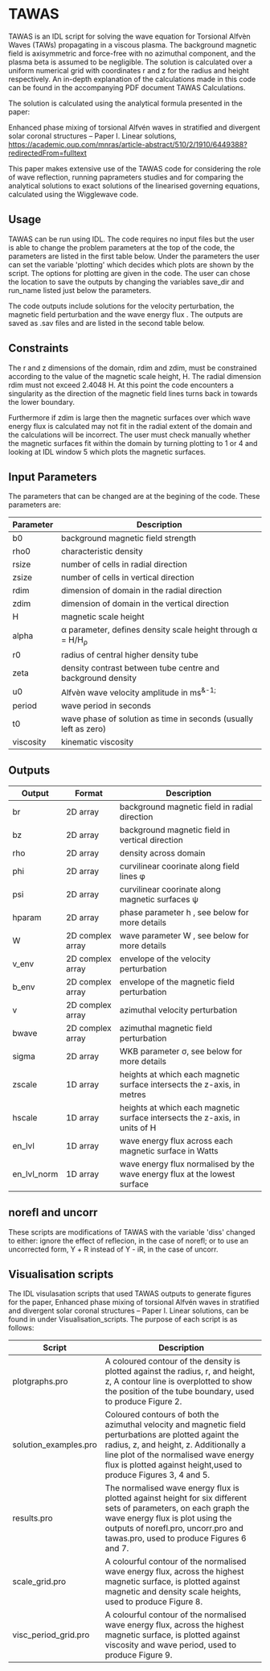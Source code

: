 # TAWAS

TAWAS is an IDL script for solving the wave equation for Torsional Alfv&egrave;n Waves (TAWs) propagating in a viscous plasma. The background magnetic field is axisymmetric and force-free with no azimuthal component, and the plasma beta is assumed to be negligible. The solution is calculated over a uniform numerical grid with coordinates r and z for the radius and height respectively. An in-depth explanation of the calculations made in this code can be found in the accompanying PDF document TAWAS Calculations.

The solution is calculated using the analytical formula presented in the paper:

Enhanced phase mixing of torsional Alfvén waves in stratified and divergent solar coronal structures – Paper I. Linear solutions, https://academic.oup.com/mnras/article-abstract/510/2/1910/6449388?redirectedFrom=fulltext 

This paper makes extensive use of the TAWAS code for considering the role of wave reflection, running paprameters studies and for comparing the analytical solutions to exact solutions of the linearised governing equations, calculated using the Wigglewave code.

## Usage

TAWAS can be run using IDL. The code requires no input files but the user is able to change the problem parameters at the top of the code, the parameters are listed in the first table below. Under the parameters the user can set the variable 'plotting' which decides which plots are shown by the script. The options for plotting are given in the code. The user can chose the location to save the outputs by changing the variables save_dir and run_name listed just below the parameters.

The code outputs include solutions for the velocity perturbation, the magnetic field perturbation and the wave energy flux . The outputs are saved as .sav files and are listed in the second table below.

## Constraints

The r and z dimensions of the domain, rdim and zdim, must be constrained according to the value of the magnetic scale height, H. The radial dimension rdim must not exceed 2.4048 H. At this point the code encounters a singularity as the direction of the magnetic field lines turns back in towards the lower boundary.

Furthermore if zdim is large then the magnetic surfaces over which wave energy flux is calculated may not fit in the radial extent of the domain and the calculations will be incorrect. The user must check manually whether the magnetic surfaces fit within the domain by turning plotting to 1 or 4 and looking at IDL window 5 which plots the magnetic surfaces.

## Input Parameters

The parameters that can be changed are at the begining of the code. These parameters are:

| Parameter | Description |
| --- | --- |
| b0     | background magnetic field strength                               |
| rho0   | characteristic density                                           |
| rsize  | number of cells in radial direction                              |
| zsize  | number of cells in vertical direction                            |
| rdim   | dimension of domain in the radial direction                      |
| zdim   | dimension of domain in the vertical direction                    |
| H      | magnetic scale height                                            |
| alpha  | &alpha; parameter, defines density scale height through 	&alpha; = H/H<sub>&rho;</sub>    |
| r0     | radius of central higher density tube                            |
| zeta   | density contrast between tube centre and background density      |
| u0     | Alfv&egrave;n wave velocity amplitude in ms<sup>&-1;</sup>       |
| period | wave period in seconds                                           |
| t0     | wave phase of solution as time in seconds (usually left as zero) |
| viscosity | kinematic viscosity |


## Outputs

| Output | Format | Description |
| --- | ----- | --- |
| br           | 2D array              | background magnetic field in radial direction        |
| bz           | 2D array              | background magnetic field in vertical direction      |
| rho          | 2D array              | density across domain                                |
| phi          | 2D array              | curvilinear coorinate along field lines &phi;        |
| psi          | 2D array              | curvilinear coorinate along magnetic surfaces &psi;        |
| hparam       | 2D array              | phase parameter h , see below for more details       |
| W            | 2D complex array      | wave parameter W , see below for more details        |
| v_env        | 2D complex array      | envelope of the velocity perturbation                |
| b_env        | 2D complex array      | envelope of the magnetic field perturbation          |
| v            | 2D complex array      | azimuthal velocity perturbation                      |
| bwave        | 2D complex array      | azimuthal magnetic field perturbation                |
| sigma        | 2D array              | WKB parameter &sigma;, see below for more details    |
| zscale       | 1D array              | heights at which each magnetic surface intersects the z-axis, in metres       |
| hscale       | 1D array              | heights at which each magnetic surface intersects the z-axis, in units of H   |
| en_lvl       | 1D array              | wave energy flux across each magnetic surface in Watts                        |
| en_lvl_norm  | 1D array              | wave energy flux normalised by the wave energy flux at the lowest surface     |

## norefl and uncorr

These scripts are modifications of TAWAS with the variable 'diss' changed to either: ignore the effect of reflecion, in the case of norefl; or to use an uncorrected form, &Upsilon; + R instead of  &Upsilon; - iR,  in the case of uncorr.

## Visualisation scripts

The IDL visulasation scripts that used TAWAS outputs to generate figures for the paper, Enhanced phase mixing of torsional Alfvén waves in stratified and divergent solar coronal structures – Paper I. Linear solutions, can be found in under Visualisation_scripts. The purpose of each script is as follows:

| Script | Description |
| --- | --- |
| plotgraphs.pro | A coloured contour of the density is plotted against the radius, r, and height, z,  A contour line is overplotted to show the position of the tube boundary, used to produce Figure 2. |
| solution_examples.pro | Coloured contours of both the azimuthal velocity and magnetic field perturbations are plotted againt the radius, z, and height, z. Additionally a line plot of the normalised wave energy flux is plotted against height,used to produce Figures 3, 4 and 5. |
| results.pro | The normalised wave energy flux is plotted against height for six different sets of parameters, on each graph the wave energy flux is plot using the outputs of norefl.pro, uncorr.pro and tawas.pro, used to produce Figures 6 and 7.| 
| scale_grid.pro | A colourful contour of the normalised wave energy flux, across the highest magnetic surface, is plotted against magnetic and density scale heights, used to produce Figure 8.|
| visc_period_grid.pro | A colourful contour of the normalised wave energy flux, across the highest magnetic surface, is plotted against viscosity and wave period, used to produce Figure 9.|
